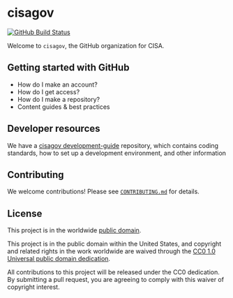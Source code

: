 # cisagov #

[![GitHub Build Status](https://github.com/cisagov/cisagov/workflows/build/badge.svg)](https://github.com/cisagov/cisagov/actions)

Welcome to `cisagov`, the GitHub organization for CISA.

## Getting started with GitHub ##

  - How do I make an account?
  - How do I get access?
  - How do I make a repository?
  - Content guides & best practices

## Developer resources ##

We have a [cisagov development-guide](www.github.com/cisagov/development-guide)
repository, which contains coding standards, how to set up a development
environment, and other information

## Contributing ##

We welcome contributions!  Please see [`CONTRIBUTING.md`](CONTRIBUTING.md) for
details.

## License ##

This project is in the worldwide [public domain](LICENSE).

This project is in the public domain within the United States, and
copyright and related rights in the work worldwide are waived through
the [CC0 1.0 Universal public domain
dedication](https://creativecommons.org/publicdomain/zero/1.0/).

All contributions to this project will be released under the CC0
dedication. By submitting a pull request, you are agreeing to comply
with this waiver of copyright interest.
